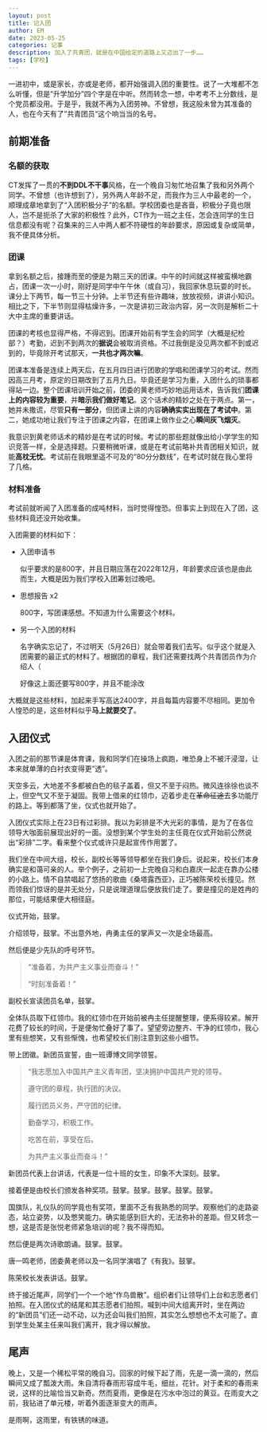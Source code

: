 ```yaml
---
layout: post
title: 记入团
author: EM
date: 2023-05-25
categories: 记事
description: 加入了共青团，就是在中国给定的道路上又迈出了一步……
tags: [学校]
---
```


一进初中，或是家长，亦或是老师，都开始强调入团的重要性。说了一大堆都不怎么听懂，但是“升学加分”四个字是在中听。然而转念一想，中考考不上分数线，是个党员都没用。于是乎，我就不再为入团劳神。不曾想，我这般未曾为其准备的人，也在今天有了”共青团员“这个响当当的名号。

## 前期准备

### 名额的获取

CT发挥了一贯的**不到DDL不干事**风格，在一个晚自习匆忙地召集了我和另外两个同学。不曾想（也许想到了），另外两人年龄不足，而我作为三人中最老的一个，顺理成章地拿到了“入团积极分子”的名额。学校团委也是吝啬，积极分子竟也限人，岂不是扼杀了大家的积极性？此外，CT作为一班之主任，怎会连同学的生日信息都没有呢？召集来的三人中两人都不符硬性的年龄要求，原因或复杂或简单，我不便具体分析。

### 团课

拿到名额之后，接踵而至的便是为期三天的团课。中午的时间就这样被蛮横地霸占，团课一次一小时，刚好是同学中午午休（或自习），我回家休息玩耍的时长。课分上下两节，每一节三十分钟。上半节还有些许趣味，放放视频，讲讲小知识。相比之下，下半节则显得枯燥许多，一次是讲初三政治内容，另一次则是解析二十大中主席的重要讲话。

团课的考核也显得严格，不得迟到。团课开始前有学生会的同学（大概是纪检部？）考勤，迟到不到两次的**据说**会被取消资格。不过我倒是没见两次都不到或迟到的，毕竟除开考试那天，**一共也才两次嘛**。

团课本准备是连续上两天后，在五月四日进行团歌的学唱和团课学习的考试。然而因高三月考，原定的日期改到了五月九日。毕竟还是学习为重，入团什么的琐事都得站一边。整个团课培训开始之前，团委的黄老师巧妙地运用话术，告诉我们**团课上的内容较为重要**，并**暗示我们做好笔记**。这个话术的精妙之处在于两点。第一，她并未撒谎，尽管**只有一部分**，但团课上讲的内容**确确实实出现在了考试中**。第二，她成功地让我们专注于团课之内容，在团课上做作业之心**瞬间灰飞烟灭**。

我意识到黄老师话术的精妙是在考试的时候。考试的那些题就像出给小学学生的知识竞答一样，全是选择题。只要稍微听课，或是在考试前略补共青团相关知识，就能**高枕无忧**。考试前在我眼里遥不可及的“80分分数线”，在考试时就在我心里将了几格。

### 材料准备

考试前就听闻了入团准备的成吨材料，当时觉得惶恐。但事实上到现在入了团，这些材料竟还没开始收集。

入团需要的材料如下：

- 入团申请书

  似乎要求的是800字，并且日期应落在2022年12月，年龄要求应该也是由此而生，大概是因为我们学校入团筹划过晚吧。

- 思想报告 x2

  800字，写团课感想。不知道为什么需要这个材料。

- 另一个入团的材料

  名字确实忘记了，不过明天（5月26日）就会带着我们去写。似乎这个就是入团需要的最正式的材料了。根据团的章程，我们还需要找两个共青团员作为介绍人（

  好像这上面还要写800字，并且不能涂改

大概就是这些材料，加起来手写高达2400字，并且每篇内容要不尽相同。更加令人惶恐的是，这些材料似乎**马上就要交了**。

## 入团仪式

入团之前的那节课是体育课，我和同学们在操场上疯跑，唯恐身上不被汗浸湿，让本来就单薄的白衬衣变得更“透”。

天空多云，大地差不多都被白色的毯子盖着，但又不至于闷热。微风连徐徐也谈不上，但空气又不至于凝固。我带上借来的红领巾，迈着步走在~~革命征途~~去多功能厅的路上。等到都落了坐，仪式也就开始了。

入团仪式实际上在23日有过彩排。我以为彩排是不大光彩的事情，是为了在各位领导大咖面前展现出好的一面。没想到某个学生处的主任竟在仪式开始前公然说出“彩排”二字。看来整个仪式或许只是起宣传作用罢了。

我们坐在中间大组，校长，副校长等等领导都坐在我们身后。说起来，校长们本身确实是和蔼可亲的人。举个例子，之前初一上完晚自习和白嘉庆一起走在靠办公楼的小路上。情不自禁唱起了悠扬的歌曲《桑塔露西亚》，正巧被陈荣校长撞见。然而领我们惊讶的是并无处分，只是说理道理后便放我们走了。要是撞见的是姓冉的那位，可能结果便大相径庭。

仪式开始，鼓掌。

介绍领导，鼓掌。不出意外地，冉勇主任的掌声又一次是全场最高。

然后便是少先队的呼号环节。

>“准备着，为共产主义事业而奋斗！”
>
>“时刻准备着！”

副校长宣读团员名单，鼓掌。

全体队员取下红领巾。我的红领巾在开始前被冉主任提醒整理，便系得较紧。解开花费了较长的时间，于是便匆忙叠好了事了。望望旁边整齐、干净的红领巾，我心里有些想笑，又有些惭愧，也希望校长们别注意到这些小细节。

带上团徽。新团员宣誓，由一班谭博文同学领誓。

> “我志愿加入中国共产主义青年团，坚决拥护中国共产党的领导。
>
> 遵守团的章程，执行团的决议。
>
> 履行团员义务，严守团的纪律。
>
> 勤奋学习，积极工作。
>
> 吃苦在前，享受在后。
>
> 为共产主义事业而奋斗！”

新团员代表上台讲话，代表是一位十班的女生，印象不大深刻。鼓掌。

接着便是由校长们颁发各种奖项。鼓掌。鼓掌。鼓掌。鼓掌。鼓掌。

国旗队，礼仪队的同学竟也有奖项，里面不乏有我熟悉的同学。观察他们的走路姿态，站立姿势，以及憋笑能力。确实能感到巨大的，无法弥补的差距。但又转念一想，这是否是张悦老师紧急培训的呢？我不得而知。

然后便是两次诗歌朗诵。鼓掌。鼓掌。

唐一鸣老师，团委黄老师以及一名同学演唱了《有我》。鼓掌。

陈荣校长发表讲话。鼓掌。

终于接近尾声，同学们一个一个地“作鸟兽散”。组织者们让领导们上台和志愿者们拍照。在入团仪式的结尾和其志愿者们拍照。喊到中间大组离开时，坐在两边的“新团员”们还一动不动，以为还会叫我们拍照，其实怎么想想也不太可能了。直到学生处某主任来叫我们离开，我才得以解放。

## 尾声

晚上，又是一个稀松平常的晚自习。回家的时候下起了雨，先是一滴一滴的，然后瞬间又成了瓢泼大雨。朱自清将春雨形容成牛毛，细丝，花针。对于柔和的春雨来说，这样的比喻恰当又新奇。然而夏雨，更像是在污水中泡过的黄豆。在雨变大之前，我钻进了单元楼，听着外面逐渐变大的雨声。

是雨啊，这雨里，有铁锈的味道。
